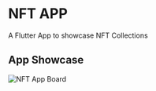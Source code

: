 # NFT APP

A Flutter App to showcase NFT Collections

## App Showcase

![NFT App Board](https://user-images.githubusercontent.com/60574717/189357258-5d0564bd-02df-4689-806f-1f1d59f05ac9.jpg)